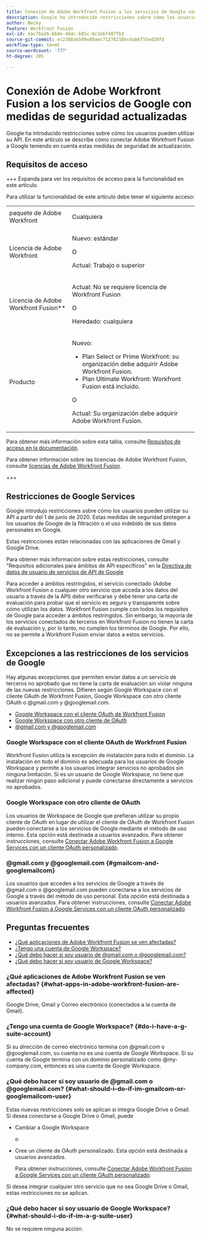 ```yaml
---
title: Conexión de Adobe Workfront Fusion a los servicios de Google con medidas de seguridad actualizadas
description: Google ha introducido restricciones sobre cómo los usuarios pueden utilizar su API. En este artículo se describe cómo conectar Adobe Workfront Fusion a Google teniendo en cuenta estas medidas de seguridad de actualización.
author: Becky
feature: Workfront Fusion
exl-id: eac7ba26-664e-464c-b05c-8c2ebf407fb3
source-git-commit: ec2388ab509e89aec71278210bc4ab6f55ed38fd
workflow-type: tm+mt
source-wordcount: '777'
ht-degree: 20%

---
```


# Conexión de Adobe Workfront Fusion a los servicios de Google con medidas de seguridad actualizadas

Google ha introducido restricciones sobre cómo los usuarios pueden utilizar su API. En este artículo se describe cómo conectar Adobe Workfront Fusion a Google teniendo en cuenta estas medidas de seguridad de actualización.

## Requisitos de acceso

+++ Expanda para ver los requisitos de acceso para la funcionalidad en este artículo.

Para utilizar la funcionalidad de este artículo debe tener el siguiente acceso:

<table style="table-layout:auto">
 <col> 
 <col> 
 <tbody> 
  <tr> 
   <td role="rowheader">paquete de Adobe Workfront 
   <td> <p>Cualquiera</p> </td> 
  </tr> 
  <tr data-mc-conditions=""> 
   <td role="rowheader">Licencia de Adobe Workfront</td> 
   <td> <p>Nuevo: estándar</p><p>O</p><p>Actual: Trabajo o superior</p> </td> 
  </tr> 
  <tr> 
   <td role="rowheader">Licencia de Adobe Workfront Fusion**</td> 
   <td>
   <p>Actual: No se requiere licencia de Workfront Fusion</p>
   <p>O</p>
   <p>Heredado: cualquiera </p>
   </td> 
  </tr> 
  <tr> 
   <td role="rowheader">Producto</td> 
   <td>
   <p>Nuevo:</p> <ul><li>Plan Select or Prime Workfront: su organización debe adquirir Adobe Workfront Fusion.</li><li>Plan Ultimate Workfront: Workfront Fusion está incluido.</li></ul>
   <p>O</p>
   <p>Actual: Su organización debe adquirir Adobe Workfront Fusion.</p>
   </td> 
  </tr>
 </tbody> 
</table>

Para obtener más información sobre esta tabla, consulte [Requisitos de acceso en la documentación](/help/workfront-fusion/references/licenses-and-roles/access-level-requirements-in-documentation.md).

Para obtener información sobre las licencias de Adobe Workfront Fusion, consulte [licencias de Adobe Workfront Fusion](/help/workfront-fusion/set-up-and-manage-workfront-fusion/licensing-operations-overview/license-automation-vs-integration.md).

+++

## Restricciones de Google Services

Google introdujo restricciones sobre cómo los usuarios pueden utilizar su API a partir del 1 de junio de 2020. Estas medidas de seguridad protegen a los usuarios de Google de la filtración o el uso indebido de sus datos personales en Google.

Estas restricciones están relacionadas con las aplicaciones de Gmail y Google Drive.

Para obtener más información sobre estas restricciones, consulte &quot;Requisitos adicionales para ámbitos de API específicos&quot; en la [Directiva de datos de usuario de servicios de API de Google](https://developers.google.com/terms/api-services-user-data-policy#additional_requirements_for_specific_api_scopes)

Para acceder a ámbitos restringidos, el servicio conectado (Adobe Workfront Fusion o cualquier otro servicio que acceda a los datos del usuario a través de la API) debe verificarse y debe tener una carta de evaluación para probar que el servicio es seguro y transparente sobre cómo utilizan los datos. Workfront Fusion cumple con todos los requisitos de Google para acceder a ámbitos restringidos. Sin embargo, la mayoría de los servicios conectados de terceros en Workfront Fusion no tienen la carta de evaluación y, por lo tanto, no cumplen los términos de Google. Por ello, no se permite a Workfront Fusion enviar datos a estos servicios.

## Excepciones a las restricciones de los servicios de Google

Hay algunas excepciones que permiten enviar datos a un servicio de terceros no aprobado que no tiene la carta de evaluación sin violar ninguna de las nuevas restricciones. Difieren según Google Workspace con el cliente OAuth de Workfront Fusion, Google Workspace con otro cliente OAuth o @gmail.com y @googlemail.com.

* [Google Workspace con el cliente OAuth de Workfront Fusion](#google-workspace-with-workfront-fusion-oauth-client)
* [Google Workspace con otro cliente de OAuth](#google-workspace-with-another-oauth-client)
* [@gmail.com y @googlemail.com](#gmailcom-and-googlemailcom)

### Google Workspace con el cliente OAuth de Workfront Fusion

Workfront Fusion utiliza la excepción de instalación para todo el dominio. La instalación en todo el dominio es adecuada para los usuarios de Google Workspace y permite a los usuarios integrar servicios no aprobados sin ninguna limitación. Si es un usuario de Google Workspace, no tiene que realizar ningún paso adicional y puede conectarse directamente a servicios no aprobados.

### Google Workspace con otro cliente de OAuth

Los usuarios de Workspace de Google que prefieran utilizar su propio cliente de OAuth en lugar de utilizar el cliente de OAuth de Workfront Fusion pueden conectarse a los servicios de Google mediante el método de uso interno. Esta opción está destinada a usuarios avanzados. Para obtener instrucciones, consulte [Conectar Adobe Workfront Fusion a Google Services con un cliente OAuth personalizado](/help/workfront-fusion/create-scenarios/connect-to-apps/connect-fusion-to-google-using-oauth.md).

### @gmail.com y @googlemail.com {#gmailcom-and-googlemailcom}

Los usuarios que acceden a los servicios de Google a través de @gmail.com o @googlemail.com pueden conectarse a los servicios de Google a través del método de uso personal. Esta opción está destinada a usuarios avanzados. Para obtener instrucciones, consulte [Conectar Adobe Workfront Fusion a Google Services con un cliente OAuth personalizado](/help/workfront-fusion/create-scenarios/connect-to-apps/connect-fusion-to-google-using-oauth.md).

## Preguntas frecuentes

* [¿Qué aplicaciones de Adobe Workfront Fusion se ven afectadas?](#what-apps-in-adobe-workfront-fusion-are-affected)
* [¿Tengo una cuenta de Google Workspace?](#do-i-have-a-g-suite-account)
* [¿Qué debo hacer si soy usuario de @gmail.com o @googlemail.com?](#what-should-i-do-if-im-gmailcom-or-googlemailcom-user)
* [¿Qué debo hacer si soy usuario de Google Workspace?](#what-should-i-do-if-im-a-g-suite-user)

### ¿Qué aplicaciones de Adobe Workfront Fusion se ven afectadas? {#what-apps-in-adobe-workfront-fusion-are-affected}

Google Drive, Gmail y Correo electrónico (conectados a la cuenta de Gmail).

### ¿Tengo una cuenta de Google Workspace? {#do-i-have-a-g-suite-account}

Si su dirección de correo electrónico termina con @gmail.com o @googlemail.com, su cuenta no es una cuenta de Google Workspace. Si su cuenta de Google termina con un dominio personalizado como @my-company.com, entonces es una cuenta de Google Workspace.

### ¿Qué debo hacer si soy usuario de @gmail.com o @googlemail.com? {#what-should-i-do-if-im-gmailcom-or-googlemailcom-user}

Estas nuevas restricciones solo se aplican si integra Google Drive o Gmail. Si desea conectarse a Google Drive o Gmail, puede

* Cambiar a Google Workspace

  o

* Cree un cliente de OAuth personalizado. Esta opción está destinada a usuarios avanzados.

  Para obtener instrucciones, consulte [Conectar Adobe Workfront Fusion a Google Services con un cliente OAuth personalizado](/help/workfront-fusion/create-scenarios/connect-to-apps/connect-fusion-to-google-using-oauth.md).

Si desea integrar cualquier otro servicio que no sea Google Drive o Gmail, estas restricciones no se aplican.

### ¿Qué debo hacer si soy usuario de Google Workspace? {#what-should-i-do-if-im-a-g-suite-user}

No se requiere ninguna acción.
